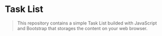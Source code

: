 # Task List

> This repository contains a simple Task List builded with JavaScript and Bootstrap that storages the content on your web browser.
